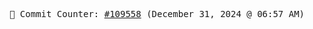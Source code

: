 <p align="center">
    <samp>
        📮 Commit Counter: <a href="https://github.com/Javascript-void0/Javascript-void0/commits/main">#109558</a> (December 31, 2024 @ 06:57 AM)
    </samp>
</p>